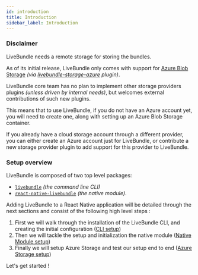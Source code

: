 ```yaml
---
id: introduction
title: Introduction
sidebar_label: Introduction
---
```


### Disclaimer

LiveBundle needs a remote storage for storing the bundles.

As of its initial release, LiveBundle only comes with support for [Azure Blob Storage](https://azure.microsoft.com/en-us/services/storage/blobs/) *(via [livebundle-storage-azure](https://github.com/electrode-io/livebundle/tree/master/packages/livebundle-storage-azure) plugin)*.

LiveBundle core team has no plan to implement other storage providers plugins *(unless driven by internal needs)*, but welcomes external contributions of such new plugins.

This means that to use LiveBundle, if you do not have an Azure account yet, you will need to create one, along with setting up an Azure Blob Storage container.

If you already have a cloud storage account through a different provider, you can either create an Azure account just for LiveBundle, or contribute a new storage provider plugin to add support for this provider to LiveBundle.

### Setup overview

LiveBundle is composed of two top level packages:
- [`livebundle`](https://github.com/electrode-io/livebundle) *(the command line CLI)*
- [`react-native-livebundle`](https://github.com/electrode-io/react-native-livebunde) *(the native module)*.

Adding LiveBundle to a React Native application will be detailed through the next sections and consist of the following high level steps :

1. First we will walk through the installation of the LiveBundle CLI, and creating the initial configuration ([CLI setup](./cli.md))
2. Then we will tackle the setup and initialization the native module ([Native Module setup](./native-module.md))
3. Finally we will setup Azure Storage and test our setup end to end ([Azure Storage setup](./azure-storage))

Let's get started !
